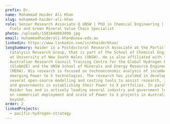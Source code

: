 ```yaml
---
prefix: Dr.
name: Mohammad Haider Ali Khan
slug: mohammad-haider-ali-khan
role: Senior Research Associate @ UNSW | PhD in Chemical Engineering | Renewable
  Fuels and Green Mineral Value Chain Specialist
photo: /uploads/1581640083098.jpg
email: muhammadhaiderali.khan@unsw.edu.au
linkedin: https://www.linkedin.com/in/mhaiderkhan/
longSummary: Haider is a Postdoctoral Research Associate at the Particles and
  Catalysis Research Group, that is part of the School of Chemical Engineering
  at University of New South Wales (UNSW). He is also affiliated with the
  Australian Research Council Training Centre for the Global Hydrogen Economy
  (GlobH2E) and the UNSW School of Minerals and Energy Resource Engineering
  (MERA). His research is focused on technoeconomic analysis of incumbent and
  emerging Power to X technologies. The research has yielded in development of
  several open-source modelling and costing tools to assist research, industry,
  and governments in establishing their Power to X portfolios. In parallel,
  Haider has and is actively leading several industry and government led studies
  on commercial deployment and scale of Power to X projects in Australia and
  beyond.
order: 2
linkedProjects:
  - pacific-hydrogen-strategy
---
```

